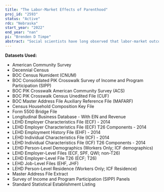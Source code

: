 ```yaml
---
title: "The Labor-Market Effects of Parenthood"
proj_id: "2593"
status: "Active"
rdc: "Nebraska"
start_year: "2022"
end_year: "nan"
pi: "Brenden D Timpe"
abstract: "Social scientists have long observed that labor-market outcomes and the accumulation of human capital are closely related to decisions about fertility. Yet much is still unknown about the way families balance the responsibilities of child-bearing, child-rearing, and career planning. Less still is known about the potential spillover effects on firms, co-workers, and social networks. This project will enhance Census data products and advance the academic literature by using Census household roster data to link family members to one another, allowing information on household relationships to be incorporated in analyses using the LEHD and other large-scale administrative data. We will use these linked data to study the relationship between child-bearing and the demographic, social, and economic characteristics of parents, their co-workers, and firms."
---
```


**Datasets Used:**

  - American Community Survey 
  - Decennial Census 
  - BOC Census Numident (CNUM) 
  - BOC Consolidated PIK Crosswalk Survey of Income and Program Participation (SIPP) 
  - BOC PIK Crosswalk American Community Survey (ACS) 
  - BOC PIK Crosswalk Census Unedited File (CUF) 
  - BOC Master Address File Auxiliary Reference File (MAFARF) 
  - Census Household Composition Key File 
  - Form 5500 Bridge File 
  - Longitudinal Business Database - With EIN and Revenue 
  - LEHD Employer Characteristics File (ECF) - 2014 
  - LEHD Employer Characteristics File (ECF) T26 Components - 2014 
  - LEHD Employment History File (EHF) - 2014 
  - LEHD Individual Characteristics File (ICF) - 2014 
  - LEHD Individual Characteristics File (ICF) T26 Components - 2014 
  - LEHD Person-Level Demographics (Workers Only; ICF demographics) 
  - LEHD Employer-Level Files (ECF, SPF, QWI; non-T26) 
  - LEHD Employer-Level File T26 (ECF; T26) 
  - LEHD Job-Level Files (EHF, JHF) 
  - LEHD Person-Level Residence (Workers Only; ICF Residence) 
  - Master Address File Extract 
  - Survey of Income and Program Participation (SIPP) Panels 
  - Standard Statistical Establishment Listing 

